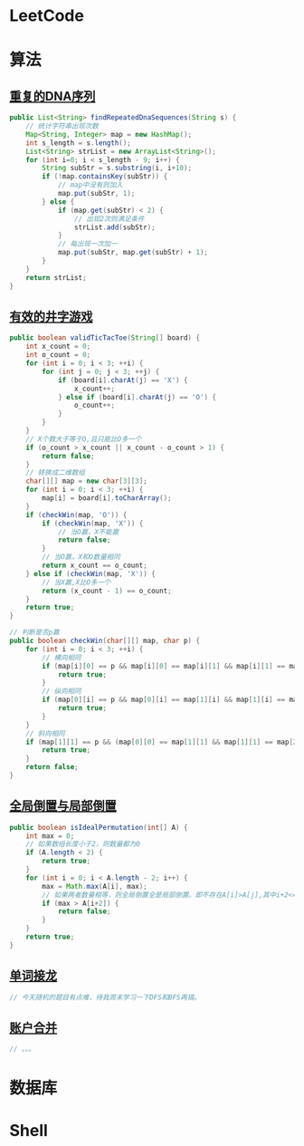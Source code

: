 # LeetCode

# 算法

## [重复的DNA序列](https://leetcode-cn.com/problems/repeated-dna-sequences/description/)

```java
public List<String> findRepeatedDnaSequences(String s) {
    // 统计字符串出现次数
    Map<String, Integer> map = new HashMap();
    int s_length = s.length();
    List<String> strList = new ArrayList<String>();
    for (int i=0; i < s_length - 9; i++) {
        String subStr = s.substring(i, i+10);
        if (!map.containsKey(subStr)) {
            // map中没有则加入
            map.put(subStr, 1);
        } else {
            if (map.get(subStr) < 2) {
                // 出现2次则满足条件
                strList.add(subStr);
            }
            // 每出现一次加一
            map.put(subStr, map.get(subStr) + 1);
        }
    }
    return strList;
}
```

## [有效的井字游戏](https://leetcode-cn.com/problems/valid-tic-tac-toe-state/description/)

```java
public boolean validTicTacToe(String[] board) {
    int x_count = 0;
    int o_count = 0;
    for (int i = 0; i < 3; ++i) {
        for (int j = 0; j < 3; ++j) {
            if (board[i].charAt(j) == 'X') {
                x_count++;
            } else if (board[i].charAt(j) == 'O') {
                o_count++;
            }
        }
    }
    // X个数大于等于O,且只能比O多一个
    if (o_count > x_count || x_count - o_count > 1) {
        return false;
    }
    // 转换成二维数组
    char[][] map = new char[3][3];
    for (int i = 0; i < 3; ++i) {
        map[i] = board[i].toCharArray();
    }
    if (checkWin(map, 'O')) {
        if (checkWin(map, 'X')) {
            // 当O赢，X不能赢
            return false;
        }
        // 当O赢，X和O数量相同
        return x_count == o_count;
    } else if (checkWin(map, 'X')) {
        // 当X赢,X比O多一个
        return (x_count - 1) == o_count;
    }
    return true;
}

// 判断是否p赢
public boolean checkWin(char[][] map, char p) {
    for (int i = 0; i < 3; ++i) {
        // 横向相同
        if (map[i][0] == p && map[i][0] == map[i][1] && map[i][1] == map[i][2]) {
            return true;
        }
        // 纵向相同
        if (map[0][i] == p && map[0][i] == map[1][i] && map[1][i] == map[2][i]) {
            return true;
        }
    }
    // 斜向相同
    if (map[1][1] == p && (map[0][0] == map[1][1] && map[1][1] == map[2][2] || map[0][2] == map[1][1] && map[1][1] == map[2][0])) {
        return true;
    }
    return false;
}
```

## [全局倒置与局部倒置](https://leetcode-cn.com/problems/global-and-local-inversions/description/)

```java
public boolean isIdealPermutation(int[] A) {
    int max = 0;
    // 如果数组长度小于2，则数量都为0
    if (A.length < 2) {
        return true;
    }
    for (int i = 0; i < A.length - 2; i++) {
        max = Math.max(A[i], max);
        // 如果两者数量相等，则全局倒置全是局部倒置。即不存在A[i]>A[j],其中i+2<=j;即max(A[i])>A[i+2]
        if (max > A[i+2]) {
            return false;
        }
    }
    return true;
}
```

## [单词接龙](https://leetcode-cn.com/problems/word-ladder/description/)

```java
// 今天随机的题目有点难，待我周末学习一下DFS和BFS再搞。
```

## [账户合并](https://leetcode-cn.com/problems/accounts-merge/description/)

```java
// 。。。
```

# 数据库


# Shell
